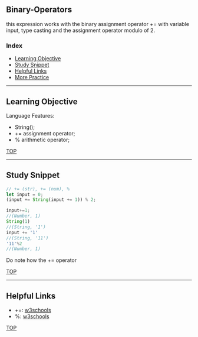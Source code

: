 ## Binary-Operators

this expression works with the binary assignment operator += with variable input, type casting and the assignment operator modulo of 2. 


### Index
* [Learning Objective](#learning-objective)
* [Study Snippet](#study-snippet)
* [Helpful Links](#helpful-links)
* [More Practice](https://elewa-academy.github.io/12345-345)

___

## Learning Objective

Language Features:
* String();
* += assignment operator;
* % arithmetic operator;

[TOP](#index)

___
 
## Study Snippet

```js
// += (str), += (num), %
let input = 0;
(input += String(input += 1)) % 2;

input+=1;
//(Number, 1)
String(1)
//(String, '1')
input += '1'
//(String, '11')
'11'%2
//(Number, 1)
```
Do note how the += operator 

[TOP](#index)

___

## Helpful Links

* +=: [w3schools](https://www.w3schools.com/js/js_assignment.asp)
* %: [w3schools](https://www.w3schools.com/js/js_arithmetic.asp)

[TOP](#index)
